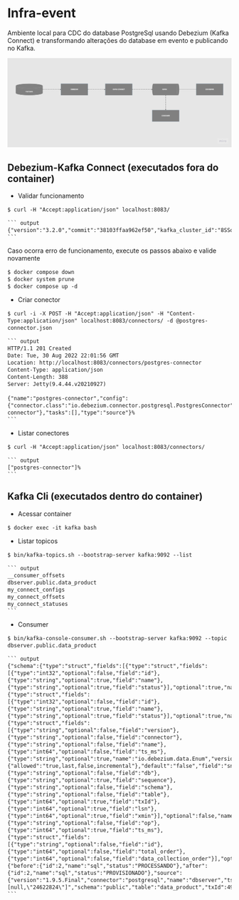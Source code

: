 # Infra-event

Ambiente local para CDC do database PostgreSql usando Debezium (Kafka Connect) e transformando alterações do database em evento e publicando no Kafka.

![infra](./Streaming_de_dados_PostgreSQL-Debezium-Kafka.jpg)

## Debezium-Kafka Connect (executados fora do container)

- Validar funcionamento
```
$ curl -H "Accept:application/json" localhost:8083/
```
    ``` output
    {"version":"3.2.0","commit":"38103ffaa962ef50","kafka_cluster_id":"8SSoSCoDRsmIdgk2mLtYMw"}
    ```

Caso ocorra erro de funcionamento, execute os passos abaixo e valide novamente

    $ docker compose down
    $ docker system prune
    $ docker compose up -d

- Criar conector
```
$ curl -i -X POST -H "Accept:application/json" -H "Content-Type:application/json" localhost:8083/connectors/ -d @postgres-connector.json
```
    ``` output
    HTTP/1.1 201 Created
    Date: Tue, 30 Aug 2022 22:01:56 GMT
    Location: http://localhost:8083/connectors/postgres-connector
    Content-Type: application/json
    Content-Length: 388
    Server: Jetty(9.4.44.v20210927)

    {"name":"postgres-connector","config":{"connector.class":"io.debezium.connector.postgresql.PostgresConnector","database.hostname":"postgres","database.port":"5432","database.user":"start_data_engineer","database.password":"pgpwd","database.dbname":"datahub","database.server.name":"dbserver","table.whitelist":"public.data_product","name":"postgres-connector"},"tasks":[],"type":"source"}%
    ```

- Listar conectores
```
$ curl -H "Accept:application/json" localhost:8083/connectors/
```
    ``` output
    ["postgres-connector"]%
    ```


## Kafka Cli (executados dentro do container)

- Acessar container
```
$ docker exec -it kafka bash
```

- Listar topicos
```
$ bin/kafka-topics.sh --bootstrap-server kafka:9092 --list
```
    ``` output
    __consumer_offsets
    dbserver.public.data_product
    my_connect_configs
    my_connect_offsets
    my_connect_statuses
    ```

- Consumer
```
$ bin/kafka-console-consumer.sh --bootstrap-server kafka:9092 --topic dbserver.public.data_product
```
    ``` output
    {"schema":{"type":"struct","fields":[{"type":"struct","fields":[{"type":"int32","optional":false,"field":"id"},{"type":"string","optional":true,"field":"name"},{"type":"string","optional":true,"field":"status"}],"optional":true,"name":"dbserver.public.data_product.Value","field":"before"},{"type":"struct","fields":[{"type":"int32","optional":false,"field":"id"},{"type":"string","optional":true,"field":"name"},{"type":"string","optional":true,"field":"status"}],"optional":true,"name":"dbserver.public.data_product.Value","field":"after"},{"type":"struct","fields":[{"type":"string","optional":false,"field":"version"},{"type":"string","optional":false,"field":"connector"},{"type":"string","optional":false,"field":"name"},{"type":"int64","optional":false,"field":"ts_ms"},{"type":"string","optional":true,"name":"io.debezium.data.Enum","version":1,"parameters":{"allowed":"true,last,false,incremental"},"default":"false","field":"snapshot"},{"type":"string","optional":false,"field":"db"},{"type":"string","optional":true,"field":"sequence"},{"type":"string","optional":false,"field":"schema"},{"type":"string","optional":false,"field":"table"},{"type":"int64","optional":true,"field":"txId"},{"type":"int64","optional":true,"field":"lsn"},{"type":"int64","optional":true,"field":"xmin"}],"optional":false,"name":"io.debezium.connector.postgresql.Source","field":"source"},{"type":"string","optional":false,"field":"op"},{"type":"int64","optional":true,"field":"ts_ms"},{"type":"struct","fields":[{"type":"string","optional":false,"field":"id"},{"type":"int64","optional":false,"field":"total_order"},{"type":"int64","optional":false,"field":"data_collection_order"}],"optional":true,"field":"transaction"}],"optional":false,"name":"dbserver.public.data_product.Envelope"},"payload":{"before":{"id":2,"name":"sql","status":"PROCESSANDO"},"after":{"id":2,"name":"sql","status":"PROVISIONADO"},"source":{"version":"1.9.5.Final","connector":"postgresql","name":"dbserver","ts_ms":1661893205816,"snapshot":"false","db":"datahub","sequence":"[null,\"24622824\"]","schema":"public","table":"data_product","txId":499,"lsn":24622824,"xmin":null},"op":"u","ts_ms":1661893206619,"transaction":null}}
    ```